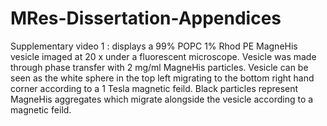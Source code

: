 # MRes-Dissertation-Appendices

Supplementary video 1 : displays a 99% POPC 1% Rhod PE MagneHis vesicle imaged at 20 x under a fluorescent microscope. Vesicle was made through phase transfer with 2 mg/ml MagneHis particles. Vesicle can be seen as the white sphere in the top left migrating to the bottom right hand corner according to a 1 Tesla magnetic feild. Black particles represent MagneHis aggregates which migrate alongside the vesicle according to a magnetic feild. 
